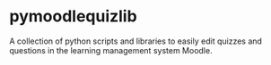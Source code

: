 # pymoodlequizlib
A collection of python scripts and libraries to easily edit quizzes and questions in the learning management system Moodle.
